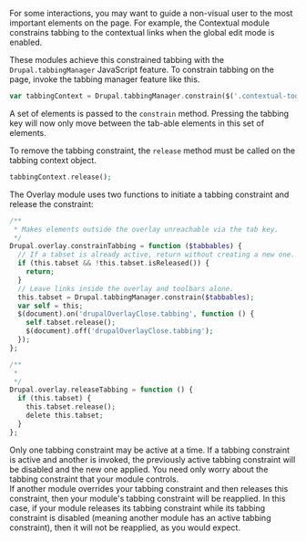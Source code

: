 For some interactions, you may want to guide a non-visual user to the most important elements on the page. For example, the Contextual module constrains tabbing to the contextual links when the global edit mode is enabled.

These modules achieve this constrained tabbing with the `Drupal.tabbingManager` JavaScript feature. To constrain tabbing on the page, invoke the tabbing manager feature like this.

```php
var tabbingContext = Drupal.tabbingManager.constrain($('.contextual-toolbar-tab, .contextual'));

```

A set of elements is passed to the `constrain` method. Pressing the tabbing key will now only move between the tab-able elements in this set of elements.

To remove the tabbing constraint, the `release` method must be called on the tabbing context object.

```php
tabbingContext.release();

```

The Overlay module uses two functions to initiate a tabbing constraint and release the constraint:

```php
/**
 * Makes elements outside the overlay unreachable via the tab key.
 */
Drupal.overlay.constrainTabbing = function ($tabbables) {
  // If a tabset is already active, return without creating a new one.
  if (this.tabset && !this.tabset.isReleased()) {
    return;
  }
  // Leave links inside the overlay and toolbars alone.
  this.tabset = Drupal.tabbingManager.constrain($tabbables);
  var self = this;
  $(document).on('drupalOverlayClose.tabbing', function () {
    self.tabset.release();
    $(document).off('drupalOverlayClose.tabbing');
  });
};

/**
 *
 */
Drupal.overlay.releaseTabbing = function () {
  if (this.tabset) {
    this.tabset.release();
    delete this.tabset;
  }
};

```

Only one tabbing constraint may be active at a time. If a tabbing constraint is active and another is invoked, the previously active tabbing constraint will be disabled and the new one applied. You need only worry about the tabbing constraint that your module controls.  
If another module overrides your tabbing constraint and then releases this constraint, then your module's tabbing constraint will be reapplied. In this case, if your module releases its tabbing constraint while its tabbing constraint is disabled (meaning another module has an active tabbing constraint), then it will not be reapplied, as you would expect.